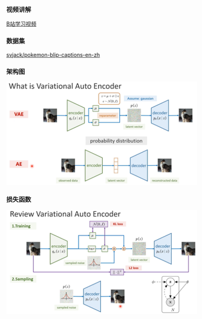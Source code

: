 ### 视频讲解
[B站学习视频](https://www.bilibili.com/video/BV1S3tRewEv2/?spm_id_from=333.1387.list.card_archive.click&vd_source=b1c8dcdece192f74c31181c845ca2c54)
### 数据集
[svjack/pokemon-blip-captions-en-zh](https://github.com/GreaBugs/Learn-VAE/releases/tag/v1.0.0)

### 架构图
![overview](figures/overview.png)
### 损失函数
![loss](figures/loss.png)